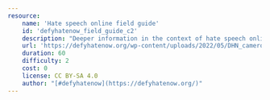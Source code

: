 ```yaml
---
resource:
    name: 'Hate speech online field guide'
    id: 'defyhatenow_field_guide_c2'
    description: "Deeper information in the context of hate speech online."
    url: 'https://defyhatenow.org/wp-content/uploads/2022/05/DHN_cameroon_field_guide_EN_2021-chapter2.pdf'
    duration: 60
    difficulty: 2
    cost: 0 
    license: CC BY-SA 4.0
    author: "[#defyhatenow](https://defyhatenow.org/)"
---
```

